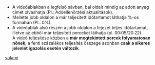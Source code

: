 * A videóablakban a legfelső sávban, bal oldalt mindig az adott anyag címét olvashatja (Pl.: Adóellenőrzési aktualitások).   
* Mellette jobb oldalon a már teljesített időtartamot láthatja %-os formában (Pl.: 0%).  
* A videóablak alsó részén a jobb oldalon a fejezet teljes időtartamát, illetve az ebből már teljesített perceket láthatja (pl. 00:05/20:22).  
A videó teljesítése közben a **már megtekintett percek folyamatosan nőnek**, a fenti százalékos teljesítés összege azonban **csak a sikeres jelenlét igazolás esetén változik**.
  
[valami](https://github.com/user-attachments/assets/42dae6da-757d-4f16-8708-b998b64161a1)

